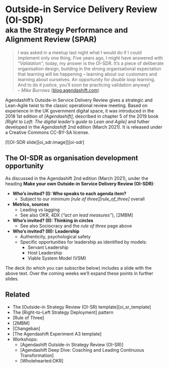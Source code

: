 # Outside-in Service Delivery Review (OI-SDR) <br><small>aka the Strategy Performance and Alignment Review (SPAR)</small>


> I was asked in a meetup last night what I would do if I could implement only one thing. Five years ago, I might have answered with <i>“Validation”</i>; today, my answer is the OI-SDR. It’s a piece of deliberate organisation design, building in the strong organisational expectation that learning will be happening – learning about our customers and learning about ourselves. An opportunity for *double loop* learning. And to do it justice, you’ll soon be practicing validation anyway!  
> – <cite>Mike Burrows</cite> ([blog.agendashift.com](https://blog.agendashift.com/2020/07/08/2mbm-after-strategy-and-ideation-operation/))

Agendashift’s Outside-in Service Delivery Review gives a strategic and Lean-Agile twist to the classic operational review meeting. Based on experience in the UK government digital space, it was introduced in the 2018 1st edition of *[Agendashift]*, described in chapter 5 of the 2019 book *[Right to Left: The digital leader’s guide to Lean and Agile]* and futher developed in the *Agendashift* 2nd edition (March 2021). It is released under a Creative Commons CC-BY-SA license.

[![OI-SDR slide][oi_sdr.image]][oi-sdr]

## The OI-SDR as organisation development opportunity

As discussed in the Agendashift 2nd edition (March 2021), under the heading **Make your own Outside-in Service Delivery Review (OI-SDR)**:

  * **Who’s invited? (I): Who speaks to each agenda item?**
    * Subject to our minimum _[rule of three][rule_of_three]_ overall
  * **Metrics, sources**
    * Leading vs lagging
    * See also OKR, 4DX (_“act on lead measures”_), [2MBM]
  * **Who’s invited? (II): Thinking in circles**
    * See also Sociocracy and the _rule of three_ page above
  * **Who’s invited? (III): Leadership**
    * Authenticity, psychological safety
    * Specific opportunities for leadership as identified by models:
      * Servant Leadership
      * Host Leadership
      * Viable System Model (VSM)

The deck (to which you can subscribe below) includes a slide with the above text. Over the coming weeks we’ll expand these points in further slides.

## Related

   * The [Outside-in Strategy Review (OI-SR) template][oi_sr_template]
   * The [Right-to-Left Strategy Deployment] pattern
   * [Rule of Three]
   * [2MBM]
   * [Changeban]
   * [The Agendashift Experiment A3 template]
   * Workshops:
     * [Agendashift Outside-in Strategy Review (OI-SR)]
     * [Agendashift Deep Dive: Coaching and Leading Continuous Transformation]
     * [Wholehearted:OKR]
